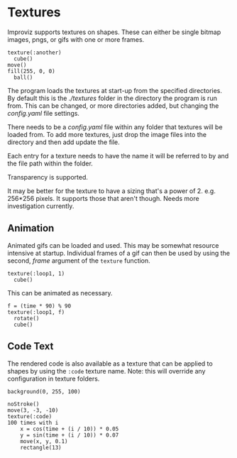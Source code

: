 # Textures

Improviz supports textures on shapes. These can either be single bitmap images, pngs, or gifs with one or more frames.

```
texture(:another)
  cube()
move()
fill(255, 0, 0)
  ball()
```

The program loads the textures at start-up from the specified directories. By default this is the *./textures* folder in the directory the program is run from. This can be changed, or more directories added, but changing the *config.yaml* file settings.

There needs to be a *config.yaml* file within any folder that textures will be loaded from. To add more textures, just drop the image files into the directory and then add update the file.

Each entry for a texture needs to have the name it will be referred to by and the file path within the folder.

Transparency is supported.

It may be better for the texture to have a sizing that's a power of 2. e.g. 256*256  pixels. It supports those that aren't though. Needs more investigation currently.

## Animation

Animated gifs can be loaded and used. This may be somewhat resource intensive at startup. Individual frames of a gif can then be used by using the second, *frame* argument of the `texture` function.

```
texture(:loop1, 1)
  cube()
```

This can be animated as necessary.

```
f = (time * 90) % 90
texture(:loop1, f)
  rotate()
  cube()
```

## Code Text

The rendered code is also available as a texture that can be applied to shapes by using the `:code` texture name.
Note: this will override any configuration in texture folders.

```
background(0, 255, 100)

noStroke()
move(3, -3, -10)
texture(:code)
100 times with i
	x = cos(time + (i / 10)) * 0.05
	y = sin(time + (i / 10)) * 0.07
	move(x, y, 0.1)
	rectangle(13)
```
